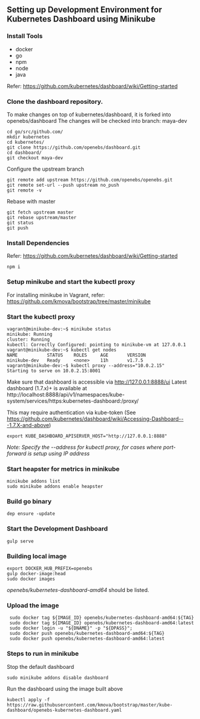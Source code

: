 ## Setting up Development Environment for Kubernetes Dashboard using Minikube

### Install Tools
- docker
- go
- npm
- node
- java

Refer: https://github.com/kubernetes/dashboard/wiki/Getting-started


### Clone the dashboard repository. 

To make changes on top of kubernetes/dashboard, it is forked into openebs/dashboard
The changes will be checked into branch: maya-dev

```
cd go/src/github.com/
mkdir kubernetes
cd kubernetes/
git clone https://github.com/openebs/dashboard.git
cd dashboard/
git checkout maya-dev
```

Configure the upstream branch
```
git remote add upstream https://github.com/openebs/openebs.git
git remote set-url --push upstream no_push
git remote -v
```

Rebase with master
```
git fetch upstream master
git rebase upstream/master
git status
git push
```


### Install Dependencies

Refer: https://github.com/kubernetes/dashboard/wiki/Getting-started

```
npm i
```

### Setup minikube and start the kubectl proxy

For installing minikube in Vagrant, 
refer: https://github.com/kmova/bootstrap/tree/master/minikube


### Start the kubectl proxy

```
vagrant@minikube-dev:~$ minikube status
minikube: Running
cluster: Running
kubectl: Correctly Configured: pointing to minikube-vm at 127.0.0.1
vagrant@minikube-dev:~$ kubectl get nodes
NAME           STATUS    ROLES     AGE       VERSION
minikube-dev   Ready     <none>    11h       v1.7.5
vagrant@minikube-dev:~$ kubectl proxy --address="10.0.2.15"
Starting to serve on 10.0.2.15:8001
```
Make sure that dashboard is accessible via http://127.0.0.1:8888/ui
Latest dashboard (1.7.x)+ is available at http://localhost:8888/api/v1/namespaces/kube-system/services/https:kubernetes-dashboard:/proxy/

This may require authentication via kube-token (See https://github.com/kubernetes/dashboard/wiki/Accessing-Dashboard---1.7.X-and-above)

```
export KUBE_DASHBOARD_APISERVER_HOST="http://127.0.0.1:8888"
```

*Note: Specify the --address for kubectl proxy, for cases where port-forward
       is setup using IP address*

### Start heapster for metrics in minikube

```
minikube addons list
sudo minikube addons enable heapster
```

### Build go binary
```
dep ensure -update
```

### Start the Development Dashboard

```
gulp serve
```

### Building local image 
```
export DOCKER_HUB_PREFIX=openebs
gulp docker-image:head
sudo docker images
```

*openebs/kubernetes-dashboard-amd64* should be listed. 

### Upload the image

```
 sudo docker tag ${IMAGE_ID} openebs/kubernetes-dashboard-amd64:${TAG}
 sudo docker tag ${IMAGE_ID} openebs/kubernetes-dashboard-amd64:latest
 sudo docker login -u "${DNAME}" -p "${DPASS}";
 sudo docker push openebs/kubernetes-dashboard-amd64:${TAG}
 sudo docker push openebs/kubernetes-dashboard-amd64:latest
```

### Steps to run in minikube

Stop the default dashboard

```
sudo minikube addons disable dashboard
```

Run the dashboard using the image built above

```
kubectl apply -f https://raw.githubusercontent.com/kmova/bootstrap/master/kube-dashboard/openebs-kubernetes-dashboard.yaml
```
